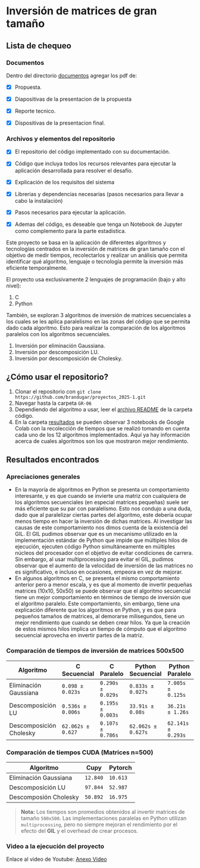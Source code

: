 # Inversión de matrices de gran tamaño


## Lista de chequeo

### Documentos

Dentro del directorio [documentos](documentos/) agregar los pdf de:
- [x] Propuesta.
- [x] Diapositivas de la presentacion de la propuesta
- [x] Reporte tecnico.
- [x] Dispositivas de la presentacion final.


### Archivos y elementos del repositorio

- [x] El repositorio del código implementado con su documentación. 
- [x] Código que incluya todos los recursos relevantes para ejecutar la aplicación desarrollada para resolver el desafío. 
- [x] Explicación de los requisitos del sistema
- [x] Librerias y dependencias necesarias (pasos necesarios para llevar a cabo la instalación)
- [x] Pasos necesarios para ejecutar la aplicación.
- [x] Ademas del código, es deseable que tenga un Notebook de Jupyter como complemento para la parte estadistica.


Este proyecto se basa en la aplicación de diferentes algoritmos y tecnologías centrados en la inversión de matrices de gran tamaño con el objetivo de medir tiempos, recolectarlos y realizar un análisis que permita identificar qué algoritmo, lenguaje o tecnología permite la inversión más eficiente temporalmente. 

El proyecto usa exclusivamente 2 lenguajes de programación (bajo y alto nivel):
1. C
2. Python

También, se exploran 3 algoritmos de inversión de matrices secuenciales a los cuales se les aplica paralelismo en las zonas del código que se permita dado cada algoritmo. Esto para realizar la comparación de los algoritmos paralelos con los algoritmos secuenciales. 
1. Inversión por eliminación Gaussiana.
2. Inversión por descomposición LU.
3. Inversión por descomposición de Cholesky. 

## ¿Cómo usar el repositorio?
1. Clonar el repositorio con `git clone https://github.com/brandugar/proyectos_2025-1.git`
2. Navegar hasta la carpeta `GR-06`
3. Dependiendo del algoritmo a usar, leer el [archivo README](codigo/README.md) de la carpeta código. 
4. En la carpeta [resultados](codigo/resultados) se pueden observar 3 notebooks de Google Colab con la recolección de tiempos que se realizó tomando en cuenta cada uno de los 12 algoritmos implementados. Aquí ya hay información acerca de cuales algoritmos son los que mostraron mejor rendimiento.

## Resultados encontrados
### Apreciaciones generales
- En la mayoría de algoritmos en Python se presenta un comportamiento interesante, y es que cuando se invierte una matriz con cualquiera de los algoritmos secuenciales (en especial matrices pequeñas) suele ser más eficiente que su par con paralelismo. Esto nos condujo a una duda, dado que al paralelizar ciertas partes del algoritmo, este debería ocupar menos tiempo en hacer la inversión de dichas matrices. Al investigar las causas de este comportamiento nos dimos cuenta de la existencia del GIL. El GIL pudimos observar que es un mecanismo utilizado en la implementación estándar de Python que impide que múltiples hilos de ejecución, ejecuten código Python simultáneamente en múltiples núcleos del procesador con el objetivo de evitar condiciones de carrera. Sin embargo, al usar multiprocessing para evitar el GIL, pudimos observar que el aumento de la velocidad de inversión de las matrices no es significativo, e incluso en ocasiones, empeora en vez de mejorar.
- En algunos algoritmos en C, se presenta el mismo comportamiento anterior pero a menor escala, y es que al momento de invertir pequeñas matrices (10x10, 50x50) se puede observar que el algoritmo secuencial tiene un mejor comportamiento en términos de tiempo de inversión que el algoritmo paralelo. Este comportamiento, sin embargo, tiene una explicación diferente que los algoritmos en Python, y es que para pequeños tamaños de matrices, al demorarse milisegundos, tiene un mejor rendimiento que cuando se deben crear hilos. Ya que la creación de estos mismos hilos implica un tiempo de cómputo que el algoritmo secuencial aprovecha en invertir partes de la matriz. 

### Comparación de tiempos de inversión de matrices 500x500

| Algoritmo                | C Secuencial | C Paralelo | Python Secuencial | Python Paralelo | 
|--------------------------|--------------|------------|-------------------|------------------|
| Eliminación Gaussiana    |  `0.098 ± 0.023s`   | `0.290s ± 0.029s`  |   `0.833s ± 0.027s`       |   `7.005s ± 0.125s`      |
| Descomposición LU        |  `0.536s ± 0.006s`   | `0.195s ± 0.003s`  |   `33.91s ± 0.08s`       |   `36.21s ± 1.26s`      |
| Descomposición Cholesky  |  `62.062s ± 0.627`   | `0.107s ± 0.786s`  |   `62.062s ± 0.627s`       |   `62.141s ± 0.293s`      |

### Comparación de tiempos CUDA (Matrices n=500)

| Algoritmo | Cupy | Pytorch |
|-----------|------|---------|
|Eliminación Gaussiana |`12.840`| `10.613`|
| Descomposición LU| `97.844` | `52.987` |
|Descomposión Cholesky |`50.892` | ` 16.975 ` |

> **Nota:** Los tiempos son promedios obtenidos al invertir matrices de tamaño `500x500`. Las implementaciones paralelas en Python utilizan `multiprocessing`, pero no siempre mejoran el rendimiento por el efecto del **GIL** y el overhead de crear procesos.

### Video a la ejecución del proyecto
Enlace al video de Youtube:
[Anexo Video](https://youtu.be/GP2SXB5RNGQ)
